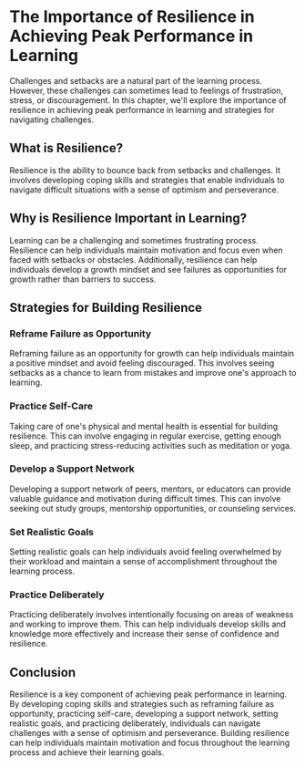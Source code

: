 # The Importance of Resilience in Achieving Peak Performance in Learning

Challenges and setbacks are a natural part of the learning process. However, these challenges can sometimes lead to feelings of frustration, stress, or discouragement. In this chapter, we'll explore the importance of resilience in achieving peak performance in learning and strategies for navigating challenges.

What is Resilience?
-------------------

Resilience is the ability to bounce back from setbacks and challenges. It involves developing coping skills and strategies that enable individuals to navigate difficult situations with a sense of optimism and perseverance.

Why is Resilience Important in Learning?
----------------------------------------

Learning can be a challenging and sometimes frustrating process. Resilience can help individuals maintain motivation and focus even when faced with setbacks or obstacles. Additionally, resilience can help individuals develop a growth mindset and see failures as opportunities for growth rather than barriers to success.

Strategies for Building Resilience
----------------------------------

### Reframe Failure as Opportunity

Reframing failure as an opportunity for growth can help individuals maintain a positive mindset and avoid feeling discouraged. This involves seeing setbacks as a chance to learn from mistakes and improve one's approach to learning.

### Practice Self-Care

Taking care of one's physical and mental health is essential for building resilience. This can involve engaging in regular exercise, getting enough sleep, and practicing stress-reducing activities such as meditation or yoga.

### Develop a Support Network

Developing a support network of peers, mentors, or educators can provide valuable guidance and motivation during difficult times. This can involve seeking out study groups, mentorship opportunities, or counseling services.

### Set Realistic Goals

Setting realistic goals can help individuals avoid feeling overwhelmed by their workload and maintain a sense of accomplishment throughout the learning process.

### Practice Deliberately

Practicing deliberately involves intentionally focusing on areas of weakness and working to improve them. This can help individuals develop skills and knowledge more effectively and increase their sense of confidence and resilience.

Conclusion
----------

Resilience is a key component of achieving peak performance in learning. By developing coping skills and strategies such as reframing failure as opportunity, practicing self-care, developing a support network, setting realistic goals, and practicing deliberately, individuals can navigate challenges with a sense of optimism and perseverance. Building resilience can help individuals maintain motivation and focus throughout the learning process and achieve their learning goals.


